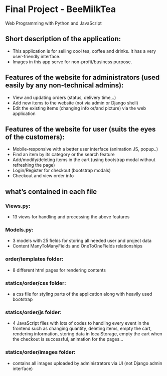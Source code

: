 # Final Project - BeeMilkTea

Web Programming with Python and JavaScript

## Short description of the application:
- This application is for selling cool tea, coffee and drinks. It has a very user-friendly interface.
- Images in this app serve for non-profit/business purpose.

## Features of the website for administrators (used easily by any non-technical admins):
- View and updating orders (status, delivery time,..)
- Add new items to the website (not via admin or Django shell)
- Edit the existing items (changing info or/and picture) via the web application

## Features of the website for user (suits the eyes of the customers):
- Mobile-responsive with a better user interface (animation JS, popup..)
- Find an item by its category or the search feature
- Add/modify/deleting items in the cart (using bootstrap modal without refreshing the page)
- Login/Register for checkout (bootstrap modals)
- Checkout and view order info

## what’s contained in each file
### Views.py:
- 13 views for handling and processing the above features
### Models.py:
- 3 models with 25 fields for storing all needed user and project data
- Content ManyToManyFields and OneToOneFields relationships
### order/templates folder:
- 8 different html pages for rendering contents
### statics/order/css folder:
- a css file for styling parts of the application along with heavily used bootstrap
### statics/order/js folder:
- 4 JavaScript files with lots of codes to handling every event in the frontend such as changing quantity, deleting items, empty the cart, rendering information, storing data in localStorage, empty the cart when the checkout is successful, animation for the pages...
### statics/order/images folder:
- contains all images uploaded by administrators via UI (not Django admin interface)
